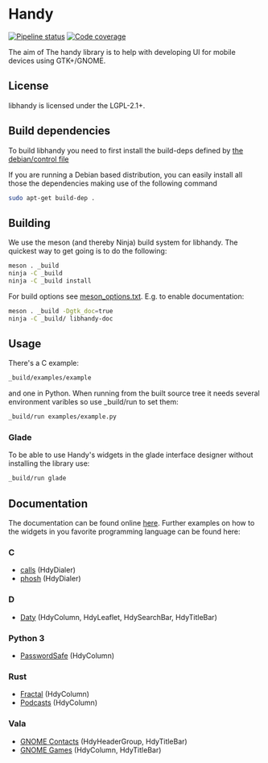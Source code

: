 # Handy
[![Pipeline status](https://source.puri.sm/Librem5/libhandy/badges/master/build.svg)](https://source.puri.sm/Librem5/libhandy/commits/master)
[![Code coverage](https://source.puri.sm/Librem5/libhandy/badges/master/coverage.svg)](https://source.puri.sm/Librem5/libhandy/commits/master)

The aim of The handy library is to help with developing UI for mobile devices
using GTK+/GNOME.

## License

libhandy is licensed under the LGPL-2.1+.

## Build dependencies

To build libhandy you need to first install the build-deps defined by [the debian/control file](https://source.puri.sm/Librem5/libhandy/blob/master/debian/control#L6)

If you are running a Debian based distribution, you can easily install all those the dependencies making use of the following command

```sh
sudo apt-get build-dep .
```

## Building

We use the meson (and thereby Ninja) build system for libhandy. The quickest
way to get going is to do the following:

```sh
meson . _build
ninja -C _build
ninja -C _build install
```

For build options see [meson_options.txt](./meson_options.txt). E.g. to enable documentation:

```sh
meson . _build -Dgtk_doc=true
ninja -C _build/ libhandy-doc
```

## Usage

There's a C example:

```sh
_build/examples/example
```

and one in Python. When running from the built source tree it
needs several environment varibles so use \_build/run to set them:

```sh
_build/run examples/example.py
```

### Glade

To be able to use Handy's widgets in the glade interface designer without
installing the library use:

```sh
_build/run glade
```

## Documentation

The documentation can be found online
[here](http://honk.sigxcpu.org/projects/libhandy/doc/). Further examples on how
to the widgets in you favorite programming language can be found here:

### C
- [calls](https://source.puri.sm/Librem5/calls) (HdyDialer)
- [phosh](https://source.puri.sm/Librem5/phosh) (HdyDialer)

### D
- [Daty](https://gitlab.gnome.org/World/Daty) (HdyColumn, HdyLeaflet, HdySearchBar, HdyTitleBar)

### Python 3
- [PasswordSafe](https://gitlab.gnome.org/World/PasswordSafe) (HdyColumn)

### Rust
- [Fractal](https://gitlab.gnome.org/World/fractal) (HdyColumn)
- [Podcasts](https://gitlab.gnome.org/World/podcasts) (HdyColumn)

### Vala
- [GNOME Contacts](https://gitlab.gnome.org/GNOME/gnome-contacts) (HdyHeaderGroup, HdyTitleBar)
- [GNOME Games](https://gitlab.gnome.org/GNOME/gnome-games) (HdyColumn, HdyTitleBar)
